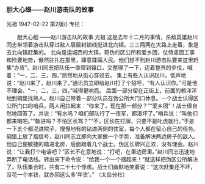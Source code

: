 ### 胆大心细——赵川游击队的故事
光祖
1947-02-22
第2版()
专栏：

　　胆大心细
    ——赵川游击队的故事
    光祖
  	  这是去年十二月的事情，杀敌英雄赵川同志带领着游击队穿过敌人层层封锁线挺进北向镇。三三两两在大路上走着，象是去北向镇赶集的。
    北向是运城西的大镇，蒋伪的区公所和爱乡团，仗恃坚固工事和险要地势，傲然驻扎在那里，肆意蹂躏人民。他们想不到赵川游击队要来这里赶集“办货”。赵川同志把队伍一直带到镇口，又整理了一下，迈着整齐的步伐，喊着：“一，二，三，四。”昂然地从街心穿过去。
    集上有些人认识赵川，低声地说：“赵川来了，赵川来了。”通讯员立即给赵川打了个招呼，“有人认识你。”可是他不理会。“一，二，三，四。”喊得更响亮。
    后面一部分留在正街上，前面的赖洋洋地到碉堡找熟人。赵川自己带着一部分队员在伪公所大门口休息。一个战士认得区公所门口的哨兵，两人闲拉起来：“你来了，现在那一部分？”“爱乡团”！战士很自然地回答了。并说：“有水吗？咱们部队行了一夜军，都渴坏了。”哨兵说：“叫他们都来喝吧。”“敢进吗？不怕区长骂？”“不，区长在打牌，只要不是叱虎就行。”于是一下五个都混进院子，慢慢地有的钻进两侧的住室，每个人都在留心自己的任务。
    碉堡上放了烟信号，赵川同志立即向大家做一个手势，准备解决两边房子的敌人。他自己便敏捷的踏进北房，后面跟着几个战士。伪区长牌兴正浓，没有理会。赵川说：“让我打个电话吧？”区长不在意地说：“打吧，在里边房里。”赵川同志迅速地弄断了电话线。转出来下命令说：“给我一个一个捆起来！”就这样把伪区公所解决了。队伍集合时，共有二十七个俘虏。战士们幽默地笑着说：“这次赶集还不坏，没花一个本钱，就办回这么多‘年货’。”
              （太岳分社）
